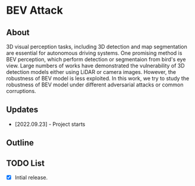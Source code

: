 # BEV Attack

## About

3D visual perception tasks, including 3D detection and map segmentation are essential for autonomous driving systems. One promising method is BEV perception, which perform detection or segmentaion from bird's eye view. Large numbers of works have demonstrated the vulnerability of 3D detection models either using LiDAR or camera images. However, the robustness of BEV model is less exploited. In this work, we try to study the robustness of BEV model under different adversarial attacks or common corruptions.

## Updates

- [2022.09.23] - Project starts

## Outline


## TODO List
- [x] Intial release.